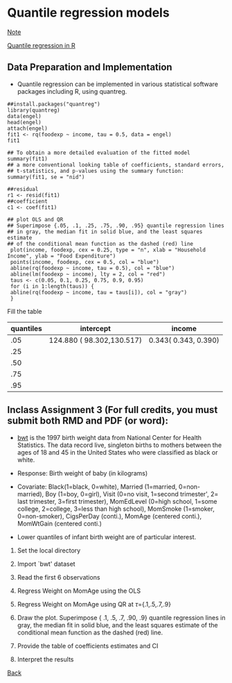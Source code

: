 # Quantile regression models

[Note](https://app.box.com/s/jixzb52zc54ibkrthwd8bk4ocirvpgca)

[Quantile regression in R](http://ftp.auckland.ac.nz/software/CRAN/doc/vignettes/quantreg/rq.pdf)

## Data Preparation and Implementation

* Quantile regression can be implemented in various statistical software packages including R, using quantreg.

```{r}
##install.packages("quantreg")
library(quantreg)
data(engel) 
head(engel)
attach(engel)
fit1 <- rq(foodexp ~ income, tau = 0.5, data = engel)
fit1

## To obtain a more detailed evaluation of the fitted model
summary(fit1)
## a more conventional looking table of coefficients, standard errors,
## t-statistics, and p-values using the summary function:
summary(fit1, se = "nid")

##residual
r1 <- resid(fit1)
##coefficient
c1 <- coef(fit1)

## plot OLS and QR
## Superimpose {.05, .1, .25, .75, .90, .95} quantile regression lines
## in gray, the median fit in solid blue, and the least squares estimate
## of the conditional mean function as the dashed (red) line
 plot(income, foodexp, cex = 0.25, type = "n", xlab = "Household Income", ylab = "Food Expenditure")
 points(income, foodexp, cex = 0.5, col = "blue")
 abline(rq(foodexp ~ income, tau = 0.5), col = "blue")
 abline(lm(foodexp ~ income), lty = 2, col = "red")
 taus <- c(0.05, 0.1, 0.25, 0.75, 0.9, 0.95)
 for (i in 1:length(taus)) {
 abline(rq(foodexp ~ income, tau = taus[i]), col = "gray")
 }
```

Fill the table

| quantiles | intercept   |    income                  |
| ------------- | ----------------------- |--------------------- |
| .05   | 124.880 ( 98.302,130.517)    | 0.343( 0.343, 0.390) 
|.25 |   |
|.50  |  |
|.75 |  |
|.95 |  |


## Inclass Assignment 3 (For full credits, you must submit both RMD and PDF (or word): 

* [bwt](https://app.box.com/s/2792nvtoky3o6qtd91g8hwry91ft95yf) is the 1997 birth weight data from National Center for Health Statistics. 
The data record live, singleton births to mothers between the ages of 18 and 45 in the United States 
who were classified as black or white. 

* Response: Birth weight of baby (in kilograms)

* Covariate: Black(1=black, 0=white), Married (1=married, 0=non-married), Boy (1=boy, 0=girl), 
Visit (0=no visit, 1=second trimester', 2= last trimester, 3=first trimester), 
MomEdLevel (0=high school, 1=some college, 2=college, 3=less than high school), 
MomSmoke (1=smoker, 0=non-smoker), CigsPerDay (conti.), MomAge (centered conti.),  MomWtGain (centered conti.)

* Lower quantiles of infant birth weight are of particular interest.


1) Set the local directory

2) Import `bwt' dataset

3) Read the first 6 observations

4) Regress Weight on MomAge using the OLS

5) Regress Weight on MomAge using QR at $\tau$={.1,.5,.7,.9}

6) Draw the plot. Superimpose { .1, .5, .7, .90, .9} quantile regression lines
 in gray, the median fit in solid blue, and the least squares estimate
 of the conditional mean function as the dashed (red) line.
 
7) Provide the table of coefficients estimates and CI

8) Interpret the results

[Back](https://github.com/gdlc/STAT_COMP/)

